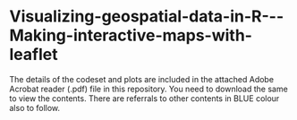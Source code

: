# Visualizing-geospatial-data-in-R---Making-interactive-maps-with-leaflet

The details of the codeset and plots are included in the attached Adobe Acrobat reader (.pdf) file in this repository. 
You need to download the same to view the contents. There are referrals to other contents in BLUE colour also to follow.
